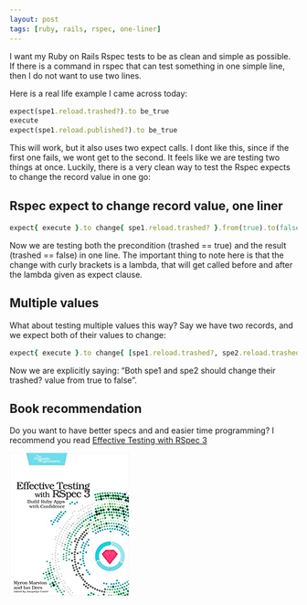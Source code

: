 ```yaml
---
layout: post
tags: [ruby, rails, rspec, one-liner]
---
```


I want my Ruby on Rails Rspec tests to be as clean and simple as possible. If there is a command in rspec that can test something in one simple line, then I do not want to use two lines.

Here is a real life example I came across today:

```ruby
expect(spe1.reload.trashed?).to be_true
execute
expect(spe1.reload.published?).to be_true
```

This will work, but it also uses two expect calls. I dont like this, since if the first one fails, we wont get to the second. It feels like we are testing two things at once. Luckily, there is a very clean way to test the Rspec expects to change the record value in one go:

## Rspec expect to change record value, one liner

```ruby
expect{ execute }.to change{ spe1.reload.trashed? }.from(true).to(false)
```

Now we are testing both the precondition (trashed == true) and the result (trashed == false) in one line. The important thing to note here is that the change with curly brackets is a lambda, that will get called before and after the lambda given as expect clause.

## Multiple values
What about testing multiple values this way? Say we have two records, and we expect both of their values to change:

```ruby
expect{ execute }.to change{ [spe1.reload.trashed?, spe2.reload.trashed?] }.from([true, true]).to([false, false])
```

Now we are explicitly saying: “Both spe1 and spe2 should change their trashed? value from true to false”.

## Book recommendation
Do you want to have better specs and and easier time programming? I recommend you read [Effective Testing with RSpec 3](https://amzn.to/2STR98c)

[![Effective Testing with RSpec 3](/assets/books/pragmatic_programmer_effective_testing_with_rspec3.png)](https://amzn.to/2STR98c)
